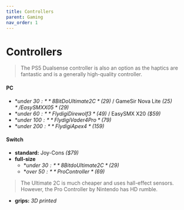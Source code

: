 ```yaml
---
title: Controllers
parent: Gaming
nav_order: 1
---
```

# Controllers

> The PS5 Dualsense controller is also an option as the haptics are fantastic and is a generally high-quality controller.

#### PC

- **under $30:** 8BitDo Ultimate 2C *($29)* / GameSir Nova Lite *($25)* / EasySMX X05 *($29)*
- **under $60:** Flydigi Direwolf 3 *($49)* / EasySMX X20 *($59)*
- **under $100:** Flydigi Vader 4 Pro *($79)*
- **under $200:** Flydigi Apex 4 *($159)*

#### Switch

- **standard:** Joy-Cons *($79)*
- **full-size** 
	- **under $30:** 8Bitdo Ultimate 2C *($29)*
	- **over $50:** Pro Controller *($69)* 

> The Ultimate 2C is much cheaper and uses hall-effect sensors. However, the Pro Controller by Nintendo has HD rumble.

- **grips:** *3D printed* 
